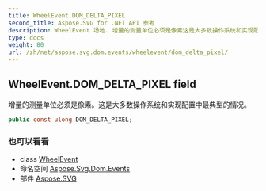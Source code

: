 ```yaml
---
title: WheelEvent.DOM_DELTA_PIXEL
second_title: Aspose.SVG for .NET API 参考
description: WheelEvent 场地. 增量的测量单位必须是像素这是大多数操作系统和实现配置中最典型的情况
type: docs
weight: 80
url: /zh/net/aspose.svg.dom.events/wheelevent/dom_delta_pixel/
---
```

## WheelEvent.DOM_DELTA_PIXEL field

增量的测量单位必须是像素。这是大多数操作系统和实现配置中最典型的情况。

```csharp
public const ulong DOM_DELTA_PIXEL;
```

### 也可以看看

* class [WheelEvent](../)
* 命名空间 [Aspose.Svg.Dom.Events](../../wheelevent/)
* 部件 [Aspose.SVG](../../../)


